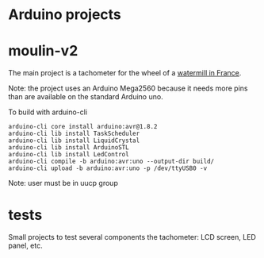 # Arduino projects


# moulin-v2


The main project is a tachometer for the wheel of a [watermill in France](https://ondreville-sur-essonne.fr/le-moulin-de-chatillon/).


Note: the project uses an Arduino Mega2560 because it needs more pins than are
available on the standard Arduino uno.

To build with arduino-cli

    arduino-cli core install arduino:avr@1.8.2
    arduino-cli lib install TaskScheduler
    arduino-cli lib install LiquidCrystal
    arduino-cli lib install ArduinoSTL
    arduino-cli lib install LedControl
    arduino-cli compile -b arduino:avr:uno --output-dir build/
    arduino-cli upload -b arduino:avr:uno -p /dev/ttyUSB0 -v

Note: user must be in uucp group


# tests


Small projects to test several components the tachometer: LCD screen, LED panel,
etc.
